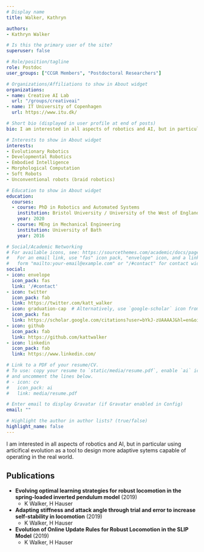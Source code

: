 ```yaml
---
# Display name
title: Walker, Kathryn

authors:
- Kathryn Walker

# Is this the primary user of the site?
superuser: false

# Role/position/tagline
role: Postdoc
user_groups: ["CCGR Members", "Postdoctoral Researchers"]

# Organizations/Affiliations to show in About widget
organizations:
- name: Creative AI Lab
  url: "/groups/creativeai"
- name: IT University of Copenhagen
  url: https://www.itu.dk/

# Short bio (displayed in user profile at end of posts)
bio: I am interested in all aspects of robotics and AI, but in particular using articifical evolution as a tool to design more adaptive sytems capable of operating in the real world. 

# Interests to show in About widget
interests:
- Evolutionary Robotics
- Developmental Robotics
- Embodied Intelligence
- Morphological Computation
- Soft Robots
- Unconventional robots (braid robotics)

# Education to show in About widget
education:
  courses:
  - course: PhD in Robotics and Automated Systems
    institution: Bristol University / University of the West of England
    year: 2020
  - course: MEng in Mechanical Engineering
    institution: University of Bath
    year: 2016

# Social/Academic Networking
# For available icons, see: https://sourcethemes.com/academic/docs/page-builder/#icons
#   For an email link, use "fas" icon pack, "envelope" icon, and a link in the
#   form "mailto:your-email@example.com" or "/#contact" for contact widget.
social:
- icon: envelope
  icon_pack: fas
  link: '/#contact'
- icon: twitter
  icon_pack: fab
  link: https://twitter.com/katt_walker
- icon: graduation-cap  # Alternatively, use `google-scholar` icon from `ai` icon pack
  icon_pack: fas
  link: https://scholar.google.com/citations?user=bYkJ-zUAAAAJ&hl=en&oi=sra
- icon: github
  icon_pack: fab
  link: https://github.com/kattwalker
- icon: linkedin
  icon_pack: fab
  link: https://www.linkedin.com/

# Link to a PDF of your resume/CV.
# To use: copy your resume to `static/media/resume.pdf`, enable `ai` icons in `params.toml`, 
# and uncomment the lines below.
# - icon: cv
#   icon_pack: ai
#   link: media/resume.pdf

# Enter email to display Gravatar (if Gravatar enabled in Config)
email: ""

# Highlight the author in author lists? (true/false)
highlight_name: false
---
```


I am interested in all aspects of robotics and AI, but in particular using articifical evolution as a tool to design more adaptive sytems capable of operating in the real world. 


<!-- PUBLICATIONS START -->
<!-- This content is automatically generated by get_citations.py. Don't touch -->


## Publications
- **Evolving optimal learning strategies for robust locomotion in the spring-loaded inverted pendulum model** (2019)
  - K Walker, H Hauser
- **Adapting stiffness and attack angle through trial and error to increase self-stability in locomotion** (2019)
  - K Walker, H Hauser
- **Evolution of Online Update Rules for Robust Locomotion in the SLIP Model** (2019)
  - K Walker, H Hauser
<!-- PUBLICATIONS END -->


